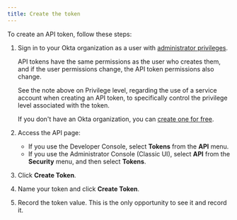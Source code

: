 ```yaml
---
title: Create the token
---
```

To create an API token, follow these steps:

1.  Sign in to your Okta organization as a user with [administrator privileges](https://help.okta.com/en/prod/Content/Topics/Security/Administrators.htm?cshid=Security_Administrators#Security_Administrators).

     API tokens have the same permissions as the user who creates them, and if the user permissions change, the API token permissions also change.

    See the note above on <GuideLink link="../overview/#privilege-level">Privilege level</GuideLink>, regarding the use of a service account when creating an API token, to specifically control the privilege level associated with the token.
    
    If you don't have an Okta organization, you can [create one for free](https://developer.okta.com/signup).

2.  Access the API page:
    - If you use the Developer Console, select **Tokens** from the **API** menu.
    - If you use the Administrator Console (Classic UI), select **API** from the **Security** menu, and then select **Tokens**.

3.  Click **Create Token**.

4.  Name your token and click **Create Token**.

5.  Record the token value. This is the only opportunity to see it and record it.

<NextSectionLink/>

